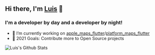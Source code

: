 ## Hi there, I'm [Luis](https://luisthein.de) 👋

### I'm a developer by day and a developer by night!
- 🔭 I’m currently working on [apple_maps_flutter](LuisThein/apple_maps_flutter)/[platform_maps_flutter](LuisThein/platform_maps_flutter)
- 🥅 2021 Goals: Contribute more to Open Source projects

<img align="center" alt="Luis's Github Stats" src="https://github-readme-stats.codestackr.vercel.app/api?username=luisthein&show_icons=true&hide_border=true&count_private=true&bg_color=highcontrast" /><br>


